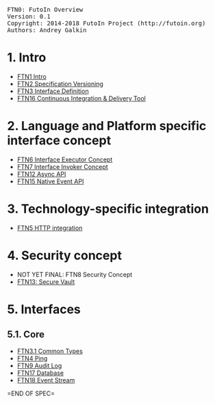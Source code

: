 <pre>
FTN0: FutoIn Overview
Version: 0.1
Copyright: 2014-2018 FutoIn Project (http://futoin.org)
Authors: Andrey Galkin
</pre>


# 1. Intro
* [FTN1 Intro](./ftn1\_intro.md)
* [FTN2 Specification Versioning](./ftn2\_spec\_versioning.md)
* [FTN3 Interface Definition](./ftn3\_iface\_definition.md)
* [FTN16 Continuous Integration & Delivery Tool](./ftn16\_cid\_tool.md)

# 2. Language and Platform specific interface concept
* [FTN6 Interface Executor Concept](./ftn6\_iface\_executor\_concept.md)
* [FTN7 Interface Invoker Concept](./ftn7\_iface\_invoker\_concept.md)
* [FTN12 Async API](./ftn12\_async\_api.md)
* [FTN15 Native Event API](./ftn15\_native\_event.md)

# 3. Technology-specific integration
* [FTN5 HTTP integration](./ftn5\_iface\_http\_integration.md)

# 4. Security concept
* NOT YET FINAL: FTN8 Security Concept
* [FTN13: Secure Vault](./ftn13\_secure\_vault.md)

# 5. Interfaces
## 5.1. Core
* [FTN3.1 Common Types](./ftn3.1\_if\_common\_types.md)
* [FTN4 Ping](./ftn4\_if\_ping.md)
* [FTN9 Audit Log](./ftn9\_if\_auditlog.md)
* [FTN17 Database](./ftn17\_if\_database.md)
* [FTN18 Event Stream](./ftn18\_if\_eventstream.md)

=END OF SPEC=
